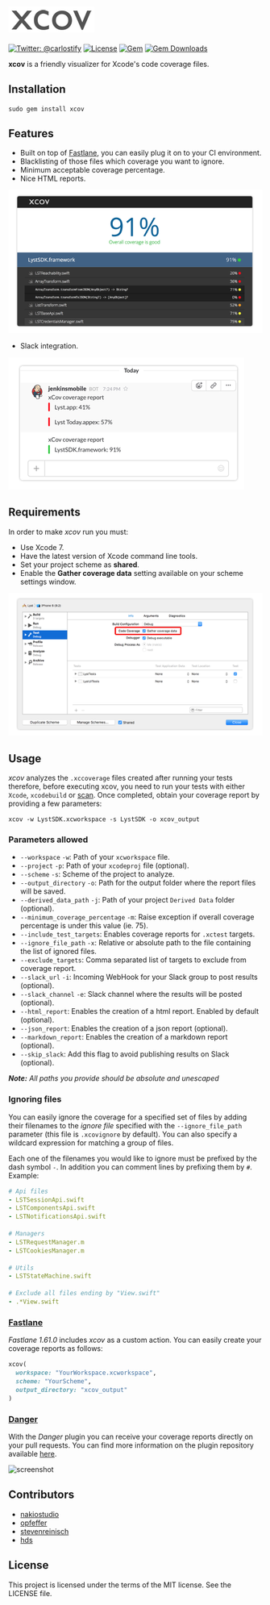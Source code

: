 ![/assets_readme/gather_coverage.png](/assets_readme/logo.png)
-------
[![Twitter: @carlostify](https://img.shields.io/badge/contact-@carlostify-blue.svg?style=flat)](https://twitter.com/carlostify)
[![License](https://img.shields.io/badge/license-MIT-green.svg?style=flat)](https://github.com/nakiostudio/xcov/blob/master/LICENSE)
[![Gem](https://img.shields.io/gem/v/xcov.svg?style=flat)](http://rubygems.org/gems/xcov)
[![Gem Downloads](https://img.shields.io/gem/dt/xcov.svg?style=flat)](http://rubygems.org/gems/xcov)

**xcov** is a friendly visualizer for Xcode's code coverage files.

## Installation
```
sudo gem install xcov
```

## Features
* Built on top of [Fastlane](https://fastlane.tools), you can easily plug it on to your CI environment.
* Blacklisting of those files which coverage you want to ignore.
* Minimum acceptable coverage percentage.
* Nice HTML reports.

![/assets_readme/report.png](/assets_readme/report.png)

* Slack integration.

![/assets_readme/slack_integration.png](/assets_readme/slack_integration.png)

## Requirements
In order to make *xcov* run you must:
* Use Xcode 7.
* Have the latest version of Xcode command line tools.
* Set your project scheme as **shared**.
* Enable the **Gather coverage data** setting available on your scheme settings window.

![/assets_readme/gather_coverage.png](/assets_readme/gather_coverage.png)

## Usage
*xcov* analyzes the `.xccoverage` files created after running your tests therefore, before executing xcov, you need to run your tests with either `Xcode`, `xcodebuild` or [scan](https://github.com/fastlane/scan). Once completed, obtain your coverage report by providing a few parameters:
```
xcov -w LystSDK.xcworkspace -s LystSDK -o xcov_output
```

### Parameters allowed
* `--workspace` `-w`: Path of your `xcworkspace` file.
* `--project` `-p`: Path of your `xcodeproj` file (optional).
* `--scheme` `-s`: Scheme of the project to analyze.
* `--output_directory` `-o`: Path for the output folder where the report files will be saved.
* `--derived_data_path` `-j`: Path of your project `Derived Data` folder (optional).
* `--minimum_coverage_percentage` `-m`: Raise exception if overall coverage percentage is under this value (ie. 75).
* `--include_test_targets`: Enables coverage reports for `.xctest` targets.
* `--ignore_file_path` `-x`: Relative or absolute path to the file containing the list of ignored files.
* `--exclude_targets`: Comma separated list of targets to exclude from coverage report.
* `--slack_url` `-i`: Incoming WebHook for your Slack group to post results (optional).
* `--slack_channel` `-e`: Slack channel where the results will be posted (optional).
* `--html_report`: Enables the creation of a html report. Enabled by default (optional).
* `--json_report`: Enables the creation of a json report (optional).
* `--markdown_report`: Enables the creation of a markdown report (optional).
* `--skip_slack`: Add this flag to avoid publishing results on Slack (optional).

_**Note:** All paths you provide should be absolute and unescaped_

### Ignoring files
You can easily ignore the coverage for a specified set of files by adding their filenames to the *ignore file* specified with the `--ignore_file_path` parameter (this file is `.xcovignore` by default). You can also specify a wildcard expression for matching a group of files.

Each one of the filenames you would like to ignore must be prefixed by the dash symbol `-`. In addition you can comment lines by prefixing them by `#`. Example:

```yaml
# Api files
- LSTSessionApi.swift
- LSTComponentsApi.swift
- LSTNotificationsApi.swift

# Managers
- LSTRequestManager.m
- LSTCookiesManager.m

# Utils
- LSTStateMachine.swift

# Exclude all files ending by "View.swift"
- .*View.swift
```

### [Fastlane](https://github.com/fastlane/fastlane/blob/master/fastlane/docs/Actions.md)
*Fastlane 1.61.0* includes *xcov* as a custom action. You can easily create your coverage reports as follows:
```ruby
xcov(
  workspace: "YourWorkspace.xcworkspace",
  scheme: "YourScheme",
  output_directory: "xcov_output"
)  
```

### [Danger](https://github.com/danger/danger)
With the *Danger* plugin you can receive your coverage reports directly on your pull requests. You can find more information on the plugin repository available [here](https://github.com/nakiostudio/danger-xcov).

![screenshot](http://www.nakiostudio.com/danger-xcov.png)

## Contributors

* [nakiostudio](https://github.com/nakiostudio)
* [opfeffer](https://github.com/opfeffer)
* [stevenreinisch](https://github.com/stevenreinisch)
* [hds](https://github.com/hds)

## License
This project is licensed under the terms of the MIT license. See the LICENSE file.
